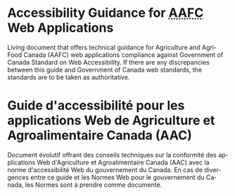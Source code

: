 # Accessibility Guidance for <abbr title="Agriculture and Agri-Food Canada ">AAFC</abbr> Web Applications 
Living document that offers technical guidance for Agriculture and Agri-Food Canada (AAFC) web applications compliance against Government of Canada Standard on Web Accessibility. If there are any discrepancies between this guide and Government of Canada web standards, the standards are to be taken as authoritative.

# Guide d'accessibilité pour les applications Web de Agriculture et Agroalimentaire Canada (AAC)
<p lang="fr">Document évolutif offrant des conseils techniques sur la conformité des applications Web d'Agriculture et Agroalimentaire Canada (AAC) avec la norme d'accessibilité Web du gouvernement du Canada. En cas de divergences entre ce guide et les Normes Web pour le gouvernement du Canada, les Normes sont à prendre comme documenté.</p>
